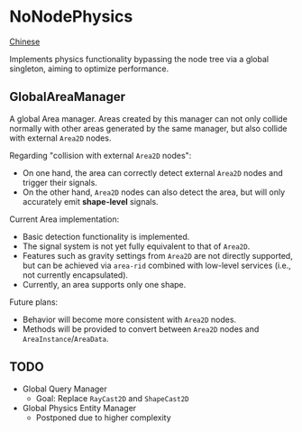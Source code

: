 # NoNodePhysics

[Chinese](README.md)

Implements physics functionality bypassing the node tree via a global singleton, aiming to optimize performance.

## GlobalAreaManager

A global Area manager. Areas created by this manager can not only collide normally with other areas generated by the same manager, but also collide with external `Area2D` nodes.

Regarding "collision with external `Area2D` nodes":
- On one hand, the area can correctly detect external `Area2D` nodes and trigger their signals.
- On the other hand, `Area2D` nodes can also detect the area, but will only accurately emit **shape-level** signals.

Current Area implementation:
- Basic detection functionality is implemented.
- The signal system is not yet fully equivalent to that of `Area2D`.
- Features such as gravity settings from `Area2D` are not directly supported, but can be achieved via `area-rid` combined with low-level services (i.e., not currently encapsulated).
- Currently, an area supports only one shape.

Future plans:
- Behavior will become more consistent with `Area2D` nodes.
- Methods will be provided to convert between `Area2D` nodes and `AreaInstance`/`AreaData`.

## TODO
- Global Query Manager
  - Goal: Replace `RayCast2D` and `ShapeCast2D`
- Global Physics Entity Manager
  - Postponed due to higher complexity
